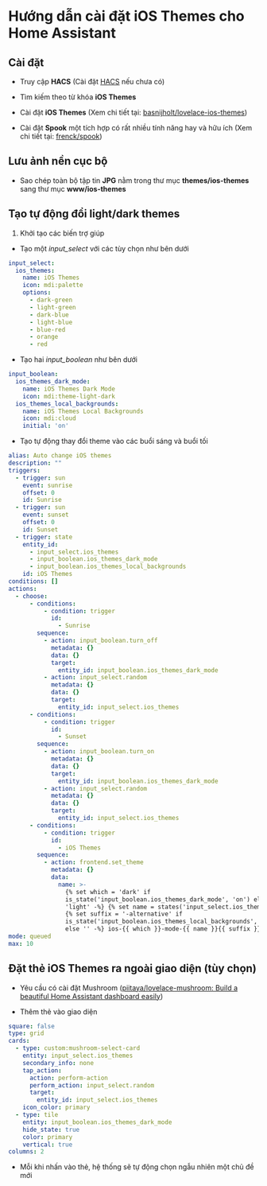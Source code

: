 # Hướng dẫn cài đặt iOS Themes cho Home Assistant

## Cài đặt

- Truy cập **HACS** (Cài đặt [HACS](https://github.com/hacs) nếu chưa có)

- Tìm kiếm theo từ khóa **iOS Themes**

- Cài đặt **iOS Themes** (Xem chi tiết tại: [basnijholt/lovelace-ios-themes](https://github.com/basnijholt/lovelace-ios-themes))

- Cài đặt **Spook** một tích hợp có rất nhiều tính năng hay và hữu ích (Xem chi tiết tại: [frenck/spook](https://github.com/frenck/spook))

## Lưu ảnh nền cục bộ

- Sao chép toàn bộ tập tin **JPG** nằm trong thư mục **themes/ios-themes** sang thư mục **www/ios-themes**

## Tạo tự động đổi light/dark themes

1. Khởi tạo các biến trợ giúp

- Tạo một *input_select* với các tùy chọn như bên dưới

```yaml
input_select:
  ios_themes:
    name: iOS Themes
    icon: mdi:palette
    options:
      - dark-green
      - light-green
      - dark-blue
      - light-blue
      - blue-red
      - orange
      - red
```

- Tạo hai *input_boolean* như bên dưới

```yaml
input_boolean:
  ios_themes_dark_mode:
    name: iOS Themes Dark Mode
    icon: mdi:theme-light-dark
  ios_themes_local_backgrounds:
    name: iOS Themes Local Backgrounds
    icon: mdi:cloud
    initial: 'on'
```

- Tạo tự động thay đổi theme vào các buổi sáng và buổi tối

```yaml
alias: Auto change iOS themes
description: ""
triggers:
  - trigger: sun
    event: sunrise
    offset: 0
    id: Sunrise
  - trigger: sun
    event: sunset
    offset: 0
    id: Sunset
  - trigger: state
    entity_id:
      - input_select.ios_themes
      - input_boolean.ios_themes_dark_mode
      - input_boolean.ios_themes_local_backgrounds
    id: iOS Themes
conditions: []
actions:
  - choose:
      - conditions:
          - condition: trigger
            id:
              - Sunrise
        sequence:
          - action: input_boolean.turn_off
            metadata: {}
            data: {}
            target:
              entity_id: input_boolean.ios_themes_dark_mode
          - action: input_select.random
            metadata: {}
            data: {}
            target:
              entity_id: input_select.ios_themes
      - conditions:
          - condition: trigger
            id:
              - Sunset
        sequence:
          - action: input_boolean.turn_on
            metadata: {}
            data: {}
            target:
              entity_id: input_boolean.ios_themes_dark_mode
          - action: input_select.random
            metadata: {}
            data: {}
            target:
              entity_id: input_select.ios_themes
      - conditions:
          - condition: trigger
            id:
              - iOS Themes
        sequence:
          - action: frontend.set_theme
            metadata: {}
            data:
              name: >-
                {% set which = 'dark' if
                is_state('input_boolean.ios_themes_dark_mode', 'on') else
                'light' -%} {% set name = states('input_select.ios_themes') -%}
                {% set suffix = '-alternative' if
                is_state('input_boolean.ios_themes_local_backgrounds', 'on')
                else '' -%} ios-{{ which }}-mode-{{ name }}{{ suffix }}
mode: queued
max: 10
```

## Đặt thẻ iOS Themes ra ngoài giao diện (tùy chọn)

- Yêu cầu có cài đặt Mushroom ([piitaya/lovelace-mushroom: Build a beautiful Home Assistant dashboard easily](https://github.com/piitaya/lovelace-mushroom))

- Thêm thẻ vào giao diện

```yaml
square: false
type: grid
cards:
  - type: custom:mushroom-select-card
    entity: input_select.ios_themes
    secondary_info: none
    tap_action:
      action: perform-action
      perform_action: input_select.random
      target:
        entity_id: input_select.ios_themes
    icon_color: primary
  - type: tile
    entity: input_boolean.ios_themes_dark_mode
    hide_state: true
    color: primary
    vertical: true
columns: 2
```

- Mỗi khi nhấn vào thẻ, hệ thống sẽ tự động chọn ngẫu nhiên một chủ đề mới
